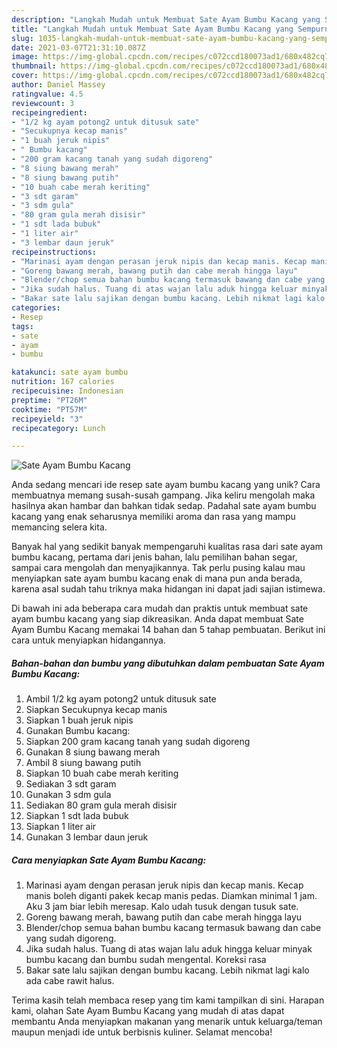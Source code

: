 ```yaml
---
description: "Langkah Mudah untuk Membuat Sate Ayam Bumbu Kacang yang Sempurna"
title: "Langkah Mudah untuk Membuat Sate Ayam Bumbu Kacang yang Sempurna"
slug: 1035-langkah-mudah-untuk-membuat-sate-ayam-bumbu-kacang-yang-sempurna
date: 2021-03-07T21:31:10.087Z
image: https://img-global.cpcdn.com/recipes/c072ccd180073ad1/680x482cq70/sate-ayam-bumbu-kacang-foto-resep-utama.jpg
thumbnail: https://img-global.cpcdn.com/recipes/c072ccd180073ad1/680x482cq70/sate-ayam-bumbu-kacang-foto-resep-utama.jpg
cover: https://img-global.cpcdn.com/recipes/c072ccd180073ad1/680x482cq70/sate-ayam-bumbu-kacang-foto-resep-utama.jpg
author: Daniel Massey
ratingvalue: 4.5
reviewcount: 3
recipeingredient:
- "1/2 kg ayam potong2 untuk ditusuk sate"
- "Secukupnya kecap manis"
- "1 buah jeruk nipis"
- " Bumbu kacang"
- "200 gram kacang tanah yang sudah digoreng"
- "8 siung bawang merah"
- "8 siung bawang putih"
- "10 buah cabe merah keriting"
- "3 sdt garam"
- "3 sdm gula"
- "80 gram gula merah disisir"
- "1 sdt lada bubuk"
- "1 liter air"
- "3 lembar daun jeruk"
recipeinstructions:
- "Marinasi ayam dengan perasan jeruk nipis dan kecap manis. Kecap manis boleh diganti pakek kecap manis pedas. Diamkan minimal 1 jam. Aku 3 jam biar lebih meresap. Kalo udah tusuk dengan tusuk sate."
- "Goreng bawang merah, bawang putih dan cabe merah hingga layu"
- "Blender/chop semua bahan bumbu kacang termasuk bawang dan cabe yang sudah digoreng."
- "Jika sudah halus. Tuang di atas wajan lalu aduk hingga keluar minyak bumbu kacang dan bumbu sudah mengental. Koreksi rasa"
- "Bakar sate lalu sajikan dengan bumbu kacang. Lebih nikmat lagi kalo ada cabe rawit halus."
categories:
- Resep
tags:
- sate
- ayam
- bumbu

katakunci: sate ayam bumbu 
nutrition: 167 calories
recipecuisine: Indonesian
preptime: "PT26M"
cooktime: "PT57M"
recipeyield: "3"
recipecategory: Lunch

---
```



![Sate Ayam Bumbu Kacang](https://img-global.cpcdn.com/recipes/c072ccd180073ad1/680x482cq70/sate-ayam-bumbu-kacang-foto-resep-utama.jpg)

Anda sedang mencari ide resep sate ayam bumbu kacang yang unik? Cara membuatnya memang susah-susah gampang. Jika keliru mengolah maka hasilnya akan hambar dan bahkan tidak sedap. Padahal sate ayam bumbu kacang yang enak seharusnya memiliki aroma dan rasa yang mampu memancing selera kita.

Banyak hal yang sedikit banyak mempengaruhi kualitas rasa dari sate ayam bumbu kacang, pertama dari jenis bahan, lalu pemilihan bahan segar, sampai cara mengolah dan menyajikannya. Tak perlu pusing kalau mau menyiapkan sate ayam bumbu kacang enak di mana pun anda berada, karena asal sudah tahu triknya maka hidangan ini dapat jadi sajian istimewa.




Di bawah ini ada beberapa cara mudah dan praktis untuk membuat sate ayam bumbu kacang yang siap dikreasikan. Anda dapat membuat Sate Ayam Bumbu Kacang memakai 14 bahan dan 5 tahap pembuatan. Berikut ini cara untuk menyiapkan hidangannya.

<!--inarticleads1-->

##### Bahan-bahan dan bumbu yang dibutuhkan dalam pembuatan Sate Ayam Bumbu Kacang:

1. Ambil 1/2 kg ayam potong2 untuk ditusuk sate
1. Siapkan Secukupnya kecap manis
1. Siapkan 1 buah jeruk nipis
1. Gunakan  Bumbu kacang:
1. Siapkan 200 gram kacang tanah yang sudah digoreng
1. Gunakan 8 siung bawang merah
1. Ambil 8 siung bawang putih
1. Siapkan 10 buah cabe merah keriting
1. Sediakan 3 sdt garam
1. Gunakan 3 sdm gula
1. Sediakan 80 gram gula merah disisir
1. Siapkan 1 sdt lada bubuk
1. Siapkan 1 liter air
1. Gunakan 3 lembar daun jeruk




<!--inarticleads2-->

##### Cara menyiapkan Sate Ayam Bumbu Kacang:

1. Marinasi ayam dengan perasan jeruk nipis dan kecap manis. Kecap manis boleh diganti pakek kecap manis pedas. Diamkan minimal 1 jam. Aku 3 jam biar lebih meresap. Kalo udah tusuk dengan tusuk sate.
1. Goreng bawang merah, bawang putih dan cabe merah hingga layu
1. Blender/chop semua bahan bumbu kacang termasuk bawang dan cabe yang sudah digoreng.
1. Jika sudah halus. Tuang di atas wajan lalu aduk hingga keluar minyak bumbu kacang dan bumbu sudah mengental. Koreksi rasa
1. Bakar sate lalu sajikan dengan bumbu kacang. Lebih nikmat lagi kalo ada cabe rawit halus.




Terima kasih telah membaca resep yang tim kami tampilkan di sini. Harapan kami, olahan Sate Ayam Bumbu Kacang yang mudah di atas dapat membantu Anda menyiapkan makanan yang menarik untuk keluarga/teman maupun menjadi ide untuk berbisnis kuliner. Selamat mencoba!
